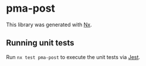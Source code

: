 # pma-post

This library was generated with [Nx](https://nx.dev).

## Running unit tests

Run `nx test pma-post` to execute the unit tests via [Jest](https://jestjs.io).

